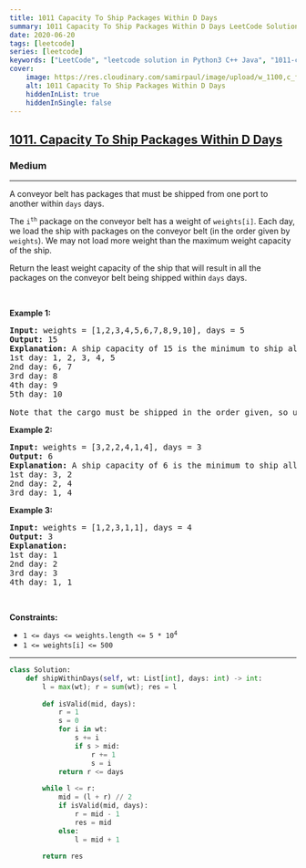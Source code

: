 ```yaml
---
title: 1011 Capacity To Ship Packages Within D Days
summary: 1011 Capacity To Ship Packages Within D Days LeetCode Solution Explained
date: 2020-06-20
tags: [leetcode]
series: [leetcode]
keywords: ["LeetCode", "leetcode solution in Python3 C++ Java", "1011-capacity-to-ship-packages-within-d-days LeetCode Solution Explained"]
cover:
    image: https://res.cloudinary.com/samirpaul/image/upload/w_1100,c_fit,co_rgb:FFFFFF,l_text:Arial_75_bold:1011 Capacity To Ship Packages Within D Days - Solution Explained/problem-solving.webp
    alt: 1011 Capacity To Ship Packages Within D Days
    hiddenInList: true
    hiddenInSingle: false
---
```



<h2><a href="https://leetcode.com/problems/capacity-to-ship-packages-within-d-days/">1011. Capacity To Ship Packages Within D Days</a></h2><h3>Medium</h3><hr><div><p>A conveyor belt has packages that must be shipped from one port to another within <code>days</code> days.</p>

<p>The <code>i<sup>th</sup></code> package on the conveyor belt has a weight of <code>weights[i]</code>. Each day, we load the ship with packages on the conveyor belt (in the order given by <code>weights</code>). We may not load more weight than the maximum weight capacity of the ship.</p>

<p>Return the least weight capacity of the ship that will result in all the packages on the conveyor belt being shipped within <code>days</code> days.</p>

<p>&nbsp;</p>
<p><strong>Example 1:</strong></p>

<pre><strong>Input:</strong> weights = [1,2,3,4,5,6,7,8,9,10], days = 5
<strong>Output:</strong> 15
<strong>Explanation:</strong> A ship capacity of 15 is the minimum to ship all the packages in 5 days like this:
1st day: 1, 2, 3, 4, 5
2nd day: 6, 7
3rd day: 8
4th day: 9
5th day: 10

Note that the cargo must be shipped in the order given, so using a ship of capacity 14 and splitting the packages into parts like (2, 3, 4, 5), (1, 6, 7), (8), (9), (10) is not allowed.
</pre>

<p><strong>Example 2:</strong></p>

<pre><strong>Input:</strong> weights = [3,2,2,4,1,4], days = 3
<strong>Output:</strong> 6
<strong>Explanation:</strong> A ship capacity of 6 is the minimum to ship all the packages in 3 days like this:
1st day: 3, 2
2nd day: 2, 4
3rd day: 1, 4
</pre>

<p><strong>Example 3:</strong></p>

<pre><strong>Input:</strong> weights = [1,2,3,1,1], days = 4
<strong>Output:</strong> 3
<strong>Explanation:</strong>
1st day: 1
2nd day: 2
3rd day: 3
4th day: 1, 1
</pre>

<p>&nbsp;</p>
<p><strong>Constraints:</strong></p>

<ul>
	<li><code>1 &lt;= days &lt;= weights.length &lt;= 5 * 10<sup>4</sup></code></li>
	<li><code>1 &lt;= weights[i] &lt;= 500</code></li>
</ul></div>

---




```python
class Solution:
    def shipWithinDays(self, wt: List[int], days: int) -> int:
        l = max(wt); r = sum(wt); res = l
        
        def isValid(mid, days):
            r = 1
            s = 0
            for i in wt:
                s += i
                if s > mid:
                    r += 1
                    s = i
            return r <= days
        
        while l <= r:
            mid = (l + r) // 2
            if isValid(mid, days):
                r = mid - 1
                res = mid
            else:
                l = mid + 1
        
        return res
```
